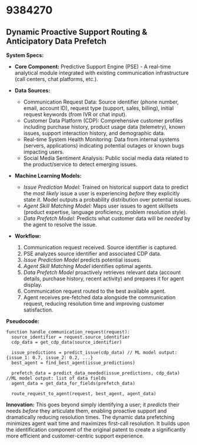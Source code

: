 # 9384270

## Dynamic Proactive Support Routing & Anticipatory Data Prefetch

**System Specs:**

*   **Core Component:** Predictive Support Engine (PSE) - A real-time analytical module integrated with existing communication infrastructure (call centers, chat platforms, etc.).
*   **Data Sources:**
    *   Communication Request Data: Source identifier (phone number, email, account ID), request type (support, sales, billing), initial request keywords (from IVR or chat input).
    *   Customer Data Platform (CDP): Comprehensive customer profiles including purchase history, product usage data (telemetry), known issues, support interaction history, and demographic data.
    *   Real-time System Health Monitoring: Data from internal systems (servers, applications) indicating potential outages or known bugs impacting users.
    *   Social Media Sentiment Analysis: Public social media data related to the product/service to detect emerging issues.
*   **Machine Learning Models:**
    *   *Issue Prediction Model:* Trained on historical support data to predict the *most likely* issue a user is experiencing *before* they explicitly state it. Model outputs a probability distribution over potential issues.
    *   *Agent Skill Matching Model:* Maps user issues to agent skillsets (product expertise, language proficiency, problem resolution style).
    *   *Data Prefetch Model:* Predicts what customer data will be *needed* by the agent to resolve the issue.
*   **Workflow:**

    1.  Communication request received. Source identifier is captured.
    2.  PSE analyzes source identifier and associated CDP data.
    3.  *Issue Prediction Model* predicts potential issues.
    4.  *Agent Skill Matching Model* identifies optimal agents.
    5.  *Data Prefetch Model* proactively retrieves relevant data (account details, purchase history, recent activity) and prepares it for agent display.
    6.  Communication request routed to the best available agent.
    7.  Agent receives pre-fetched data alongside the communication request, reducing resolution time and improving customer satisfaction.

**Pseudocode:**

```
function handle_communication_request(request):
  source_identifier = request.source_identifier
  cdp_data = get_cdp_data(source_identifier)

  issue_predictions = predict_issue(cdp_data) // ML model output: {issue_1: 0.7, issue_2: 0.2, ...}
  best_agent = find_best_agent(issue_predictions)

  prefetch_data = predict_data_needed(issue_predictions, cdp_data) //ML model output: list of data fields
  agent_data = get_data_for_fields(prefetch_data)

  route_request_to_agent(request, best_agent, agent_data)
```

**Innovation:** This goes beyond simply identifying a user; it *predicts* their needs *before* they articulate them, enabling proactive support and dramatically reducing resolution times. The dynamic data prefetching minimizes agent wait time and maximizes first-call resolution. It builds upon the identification component of the original patent to create a significantly more efficient and customer-centric support experience.